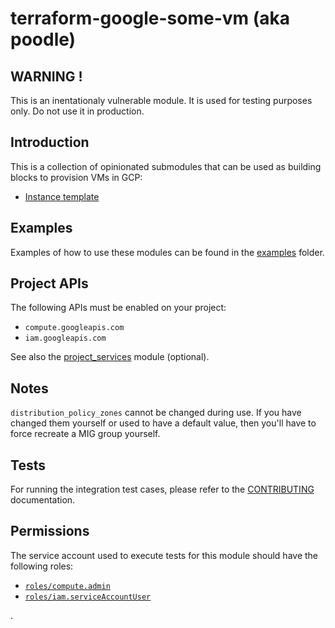 # terraform-google-some-vm (aka poodle)

## WARNING !

This is an inentationaly vulnerable module. It is used for testing purposes only. Do not use it in production.

## Introduction

This is a collection of opinionated submodules that can be used as building blocks to provision VMs in GCP:

* [Instance template](modules/instance_template)

## Examples

Examples of how to use these modules can be found in the [examples](examples) folder.

## Project APIs

The following APIs must be enabled on your project:
- `compute.googleapis.com`
- `iam.googleapis.com`

See also the [project_services](modules/project_services) module (optional).

## Notes

`distribution_policy_zones` cannot be changed during use.
If you have changed them yourself or used to have a default value, then you'll have to force recreate a MIG group yourself.

## Tests

For running the integration test cases, please refer to the [CONTRIBUTING](CONTRIBUTING.md) documentation.

## Permissions

The service account used to execute tests for this module should have the following roles:
- [`roles/compute.admin`](https://cloud.google.com/iam/docs/understanding-roles#compute-engine-roles)
- [`roles/iam.serviceAccountUser`](https://cloud.google.com/iam/docs/understanding-roles#service-accounts-roles)

.
